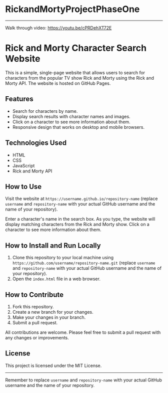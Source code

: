 # RickandMortyProjectPhaseOne
---
Walk through video: https://youtu.be/cPRDehXT72E

# Rick and Morty Character Search Website

This is a simple, single-page website that allows users to search for characters from the popular TV show Rick and Morty using the Rick and Morty API. The website is hosted on GitHub Pages.

## Features

- Search for characters by name.
- Display search results with character names and images.
- Click on a character to see more information about them.
- Responsive design that works on desktop and mobile browsers.

## Technologies Used

- HTML
- CSS
- JavaScript
- Rick and Morty API

## How to Use

Visit the website at `https://username.github.io/repository-name` (replace `username` and `repository-name` with your actual GitHub username and the name of your repository).

Enter a character's name in the search box. As you type, the website will display matching characters from the Rick and Morty show. Click on a character to see more information about them.

## How to Install and Run Locally

1. Clone this repository to your local machine using `https://github.com/username/repository-name.git` (replace `username` and `repository-name` with your actual GitHub username and the name of your repository).
2. Open the `index.html` file in a web browser.

## How to Contribute

1. Fork this repository.
2. Create a new branch for your changes.
3. Make your changes in your branch.
4. Submit a pull request.

All contributions are welcome. Please feel free to submit a pull request with any changes or improvements.

## License

This project is licensed under the MIT License.

---

Remember to replace `username` and `repository-name` with your actual GitHub username and the name of your repository.
